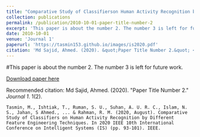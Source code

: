 ```yaml
---
title: "Comparative Study of Classifierson Human Activity Recognition by Different Feature Engineering Techniques"
collection: publications
permalink: /publication/2010-10-01-paper-title-number-2
excerpt: 'This paper is about the number 2. The number 3 is left for future work.'
date: 2010-10-01
venue: 'Journal 1'
paperurl: 'https://tasmin153.github.io/images/is2020.pdf'
citation: 'Md Sajid, Ahmed. (2020). &quot;Paper Title Number 2.&quot; <i>Journal 1</i>. 1(2).'
---
```

#This paper is about the number 2. The number 3 is left for future work.

[Download paper here](https://tasmin153.github.io/images/is2020.pdf)

Recommended citation: Md Sajid, Ahmed. (2020). "Paper Title Number 2." <i>Journal 1</i>. 1(2).

`Tasmin, M., Ishtiak, T., Ruman, S. U., Suhan, A. U. R. C., Islam, N. S., Jahan, S Ahmed., ... & Rahman, R. M. (2020, August). Comparative Study of Classifiers on Human Activity Recognition by Different Feature Engineering Techniques. In 2020 IEEE 10th International Conference on Intelligent Systems (IS) (pp. 93-101). IEEE.`
